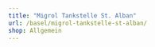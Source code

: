 ```yaml
---
title: "Migrol Tankstelle St. Alban"
url: /basel/migrol-tankstelle-st-alban/
shop: Allgemein
---
```

